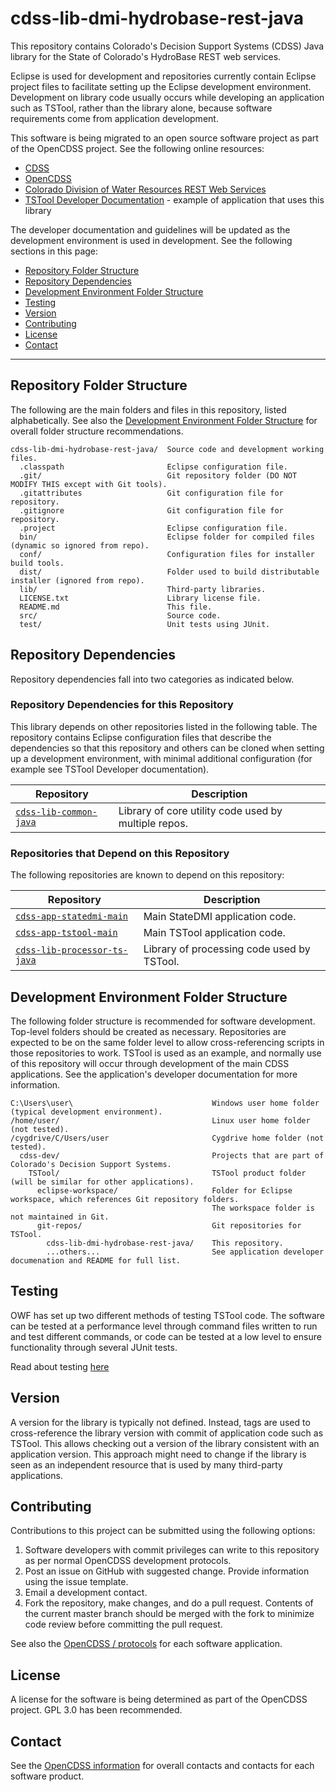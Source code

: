 # cdss-lib-dmi-hydrobase-rest-java #

This repository contains Colorado's Decision Support Systems (CDSS) Java library for
the State of Colorado's HydroBase REST web services.

Eclipse is used for development and repositories currently contain Eclipse project files to facilitate
setting up the Eclipse development environment.
Development on library code usually occurs while developing an application such as TSTool,
rather than the library alone, because software requirements come from application development.

This software is being migrated to an open source software project as part of the OpenCDSS project.
See the following online resources:

* [CDSS](http://cdss.state.co.us)
* [OpenCDSS](http://learn.openwaterfoundation.org/cdss-website-opencdss/)
* [Colorado Division of Water Resources REST Web Services](https://dnrweb.state.co.us/DWR/DwrApiService/Help)
* [TSTool Developer Documentation](http://learn.openwaterfoundation.org/cdss-app-tstool-doc-dev/) - example of application that uses this library

The developer documentation and guidelines will be updated as the development environment is used in development.  See the following sections in this page:

* [Repository Folder Structure](#repository-folder-structure)
* [Repository Dependencies](#repository-dependencies)
* [Development Environment Folder Structure](#development-environment-folder-structure)
* [Testing](#testing)
* [Version](#version)
* [Contributing](#contributing)
* [License](#license)
* [Contact](#contact)

--------

## Repository Folder Structure ##

The following are the main folders and files in this repository, listed alphabetically.
See also the [Development Environment Folder Structure](#development-environment-folder-structure)
for overall folder structure recommendations.

```
cdss-lib-dmi-hydrobase-rest-java/  Source code and development working files.
  .classpath                       Eclipse configuration file.
  .git/                            Git repository folder (DO NOT MODIFY THIS except with Git tools).
  .gitattributes                   Git configuration file for repository.
  .gitignore                       Git configuration file for repository.
  .project                         Eclipse configuration file.
  bin/                             Eclipse folder for compiled files (dynamic so ignored from repo).
  conf/                            Configuration files for installer build tools.
  dist/                            Folder used to build distributable installer (ignored from repo).
  lib/                             Third-party libraries.
  LICENSE.txt                      Library license file.
  README.md                        This file.
  src/                             Source code.
  test/                            Unit tests using JUnit.
```

## Repository Dependencies ##

Repository dependencies fall into two categories as indicated below.

### Repository Dependencies for this Repository ###

This library depends on other repositories listed in the following table.
The repository contains Eclipse configuration files that describe the dependencies so that
this repository and others can be cloned when setting up a development environment,
with minimal additional configuration (for example see TSTool Developer documentation).

|**Repository**|**Description**|
|----------------------------------------------------------------------------------------|----------------------------------------------------|
|[`cdss-lib-common-java`](https://github.com/OpenWaterFoundation/cdss-lib-common-java)   |Library of core utility code used by multiple repos.|

### Repositories that Depend on this Repository ###

The following repositories are known to depend on this repository:

|**Repository**|**Description**|
|----------------------------------------------------------------------------------------------------------------|----------------------------------------------------|
|[`cdss-app-statedmi-main`](https://github.com/OpenWaterFoundation/cdss-app-statedmi-main)                       |Main StateDMI application code.|
|[`cdss-app-tstool-main`](https://github.com/OpenWaterFoundation/cdss-app-tstool-main)                           |Main TSTool application code.|
|[`cdss-lib-processor-ts-java`](https://github.com/OpenWaterFoundation/cdss-lib-processor-ts-java)               |Library of processing code used by TSTool.|

## Development Environment Folder Structure ##

The following folder structure is recommended for software development.
Top-level folders should be created as necessary.
Repositories are expected to be on the same folder level to allow cross-referencing
scripts in those repositories to work.
TSTool is used as an example, and normally use of this repository will occur
through development of the main CDSS applications.
See the application's developer documentation for more information.

```
C:\Users\user\                               Windows user home folder (typical development environment).
/home/user/                                  Linux user home folder (not tested).
/cygdrive/C/Users/user                       Cygdrive home folder (not tested).
  cdss-dev/                                  Projects that are part of Colorado's Decision Support Systems.
    TSTool/                                  TSTool product folder (will be similar for other applications).
      eclipse-workspace/                     Folder for Eclipse workspace, which references Git repository folders.
                                             The workspace folder is not maintained in Git.
      git-repos/                             Git repositories for TSTool.
        cdss-lib-dmi-hydrobase-rest-java/    This repository.
        ...others...                         See application developer documenation and README for full list.

```

## Testing ##

OWF has set up two different methods of testing TSTool code. The software can be tested at a performance level through command files written to run and test different commands, or code can be tested at a low level to ensure functionality through several JUnit tests.

Read about testing [here](/test/README.md)

## Version ##

A version for the library is typically not defined.
Instead, tags are used to cross-reference the library version with commit of application code such as TSTool.
This allows checking out a version of the library consistent with an application version.
This approach might need to change if the library is seen as an independent resource that is used by many third-party applications.

## Contributing ##

Contributions to this project can be submitted using the following options:

1. Software developers with commit privileges can write to this repository
as per normal OpenCDSS development protocols.
2. Post an issue on GitHub with suggested change.  Provide information using the issue template.
3. Email a development contact.
4. Fork the repository, make changes, and do a pull request.
Contents of the current master branch should be merged with the fork to minimize
code review before committing the pull request.

See also the [OpenCDSS / protocols](http://learn.openwaterfoundation.org/cdss-website-opencdss/) for each software application.

## License ##

A license for the software is being determined as part of the OpenCDSS project.
GPL 3.0 has been recommended.

## Contact ##

See the [OpenCDSS information](http://learn.openwaterfoundation.org/cdss-website-opencdss) for overall contacts and contacts for each software product.
